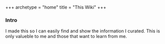 +++
archetype = "home"
title = "This Wiki"
+++

### Intro
I made this so I can easily find and show the information I curated. This is only valueble to me and those that want to learn from me.
